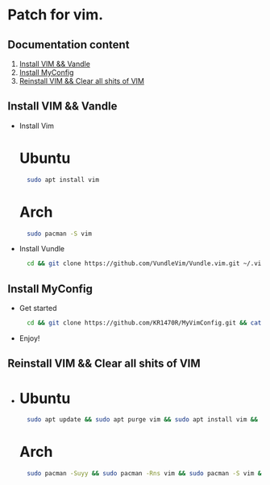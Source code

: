 # Patch for vim.

## Documentation content
1. [Install VIM && Vandle][1]
2. [Install MyConfig][2]
3. [Reinstall VIM && Clear all shits of VIM][3]

## Install VIM && Vandle
* Install Vim
  # Ubuntu 
  ``` bash
    sudo apt install vim
  ``` 
  # Arch 
  ``` bash 
    sudo pacman -S vim 
  ```
* Install Vundle
  ``` bash 
    cd && git clone https://github.com/VundleVim/Vundle.vim.git ~/.vim/bundle/Vundle.vim
  ```
## Install MyConfig
  * Get started
    ``` bash
      cd && git clone https://github.com/KR1470R/MyVimConfig.git && cat MyVimConfig/vimrc >> ~/.vimrc && vim +PluginInstall +qall 
    ```
  * Enjoy!
 
## Reinstall VIM && Clear all shits of VIM
  * 
    # Ubuntu
      ``` bash 
        sudo apt update && sudo apt purge vim && sudo apt install vim && sudo rm ~/.vimrc
      ```
    # Arch 
      ``` bash 
        sudo pacman -Suyy && sudo pacman -Rns vim && sudo pacman -S vim && sudo rm ~/.vimrc
      ```
      
      
[1]:https://github.com/KR1470R/MyVimConfig#install-vim--vandle
[2]:https://github.com/KR1470R/MyVimConfig#install-myconfig
[3]:https://github.com/KR1470R/MyVimConfig/blob/master/README.md#reinstall-vim--clear-all-shits-of-vim
